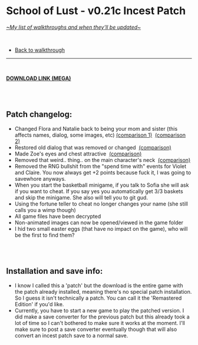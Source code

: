 # School of Lust - v0.21c Incest Patch
[*\~My list of walkthroughs and when they'll be updated\~*](https://www.patreon.com/maimlain)

<br>

- [Back to walkthrough](https://github.com/maim-lain/schooloflust/blob/master/walkthrough.md)  
 
---

<br>

[**DOWNLOAD LINK (MEGA)**](https://mega.nz/#!KbwxiJzS!lB2GzrMvQ8xicCyF12iAhmbMYMW2LC0eDkbAVxrDXiI)  

<br>
<br> 

## Patch changelog:
- Changed Flora and Natalie back to being your mom and sister (this affects names, dialog, some images, etc) [(comparison 1)](https://i.lensdump.com/i/8voMRM.png) &nbsp;[(comparison 2)](https://i.lensdump.com/i/8voneq.png)
- Restored old dialog that was removed or changed &nbsp;[(comparison)](https://i.lensdump.com/i/8vovyA.png)
- Made Zoe's eyes and chest attractive &nbsp;[(comparison)](https://i.lensdump.com/i/8voeJD.png)
- Removed that weird.. thing.. on the main character's neck &nbsp;[(comparison)](https://i.lensdump.com/i/8voS80.png)
- Removed the RNG bullshit from the "spend time with" events for Violet and Claire. You now always get +2 points because fuck it, I was going to savewhore anyways.
- When you start the basketball minigame, if you talk to Sofia she will ask if you want to cheat. If you say yes you automatically get 3/3 baskets and skip the minigame. She also will tell you to git gud.
- Using the fortune teller to cheat no longer changes your name (she still calls you a wimp though)
- All game files have been decrypted
- Non-animated images can now be opened/viewed in the game folder
- I hid two small easter eggs (that have no impact on the game), who will be the first to find them?

<br>
<br>

## Installation and save info:
- I know I called this a 'patch' but the download is the entire game with the patch already installed, meaning there's no special patch installation. So I guess it isn't technically a patch. You can call it the 'Remastered Edition' if you'd like.
- Currently, you have to start a new game to play the patched version. I did make a save converter for the previous patch but this already took a lot of time so I can't bothered to make sure it works at the moment. I'll make sure to post a save converter eventually though that will also convert an incest patch save to a normal save.

<!---

<br>
<br>

---

<br>
<br>

**Requirements:**  
- v0.20e **only**
- Game MUST be enigma unpacked (decrypted). Using it on v0.20e when it's still encrypted won't work.

<br>

**Bugs:**  
There's 2 or 3 minor bugs I could fix but I won't have a chance to fix them unless I get time to update the patch for v0.21.
- I forgot to enable the new 'Flora (mother)' intro image
- A couple times Scarlett will incorrectly call Flora Mom
- This isn't my bug but one of the character's art has a visual annoyance so if I update the patch I'll fix it then


### **Installation:**  
- **You NEED to back up your original game folder because the patch overwrites files**
- Extract the folder in the zip file to the copy of your game folder
- Run Incest_Patch.bat from the www folder in your game directory

<br>
<br>

### **Converting Saves**:  
If you want to use your old saves with the incest patch they need to be converted first. If for some reason you no longer want to play with the incest patch, you can convert your saves back so they'll work with the unpatched game. In the instructions below if I say 'game folder', that means your patched game folder.

- In your game folder go to ```/www/saves``` (preferably delete all file# saves except the one you wish to convert)
- Click on the editor download link and download and extract the save editor
- Open ```index.html``` inside the editor folder to bring up the tab and with it open your most recent save file
- Select all the text and copy it into ```/www/saves/save.txt``` and save then close it
- Open ```Save Converter``` and select an option
- Open ```save.txt``` and select all the text and copy it
- Delete all the text in the RPGM Save Editor html tab, paste the new text, and click 'save' to download your converted save
- Put the converted save in your save folder
- (For the previous step if you converted your save back to normal also copy (only copy, no need to convert) ```config.rpgsave``` and ```global.rpgsave``` from your patched game save folder back to your unpatched game save folder as well)

--->

